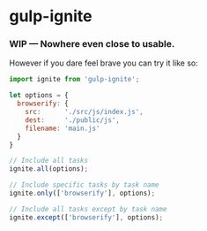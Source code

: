 # gulp-ignite

### WIP &mdash; Nowhere even close to usable.

However if you dare feel brave you can try it like so:

```js
import ignite from 'gulp-ignite';

let options = {
  browserify: {
    src:      './src/js/index.js',
    dest:     './public/js',
    filename: 'main.js'
  }
}

// Include all tasks
ignite.all(options);

// Include specific tasks by task name
ignite.only(['browserify'], options);

// Include all tasks except by task name
ignite.except(['browserify'], options);
```
